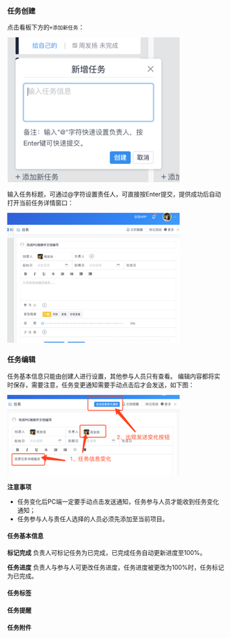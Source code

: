 ### 任务创建
点击看板下方的`+添加新任务`：

![](/assets/o_1cq2durof1un1927aojnr51eb99.png)

输入任务标题，可通过@字符设置责任人，可直接按Enter提交，提供成功后自动打开当前任务详情窗口：

![](/assets/o_1cq2eadl51gqqamo1jli18ot1ghbe.png)

### 任务编辑
任务基本信息只能由创建人进行设置，其他参与人员只有查看。
编辑内容都将实时保存，需要注意，任务变更通知需要手动点击后才会发送，如下图：

![](/assets/o_1cq2el78112f6vqj1a3111031ejrj.png)

**注意事项**
- 任务变化后PC端一定要手动点击发送通知，任务参与人员才能收到任务变化通知；
- 任务参与人与责任人选择的人员必须先添加至当前项目。

#### 任务基本信息
**标记完成**
负责人可标记任务为已完成，已完成任务自动更新进度至100%。

**任务进度**
负责人与参与人可更改任务进度，任务进度被更改为100%时，任务标记为已完成。

#### 任务标签

#### 任务提醒
#### 任务附件
